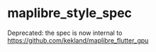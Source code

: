 # maplibre_style_spec

Deprecated: the spec is now internal to https://github.com/kekland/maplibre_flutter_gpu
